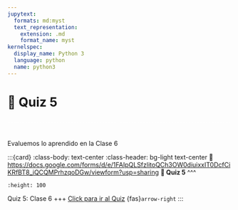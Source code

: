 ```yaml
---
jupytext:
  formats: md:myst
  text_representation:
    extension: .md
    format_name: myst
kernelspec:
  display_name: Python 3
  language: python
  name: python3
---
```


# 🔨 Quiz 5

<div>
    <p style="color:white">---------------------------------------------------------------------------------------------------------------------------------------------</p>
</div>

Evaluemos lo aprendido en la Clase 6

:::{card}
:class-body: text-center
:class-header: bg-light text-center
:link: https://docs.google.com/forms/d/e/1FAIpQLSfzlitoQCh3OW0diuixxIT0DcfCiKRfBT8_iQCQMPrhzqoDGw/viewform?usp=sharing
**💬 Quiz 5**
^^^
```{image} https://upload.wikimedia.org/wikipedia/commons/thumb/c/c2/Google_Forms_logo_%282014-2020%29.svg/1489px-Google_Forms_logo_%282014-2020%29.svg.png
:height: 100
```

Quiz 5: Clase 6
+++
[Click para ir al Quiz](https://docs.google.com/forms/d/e/1FAIpQLSfzlitoQCh3OW0diuixxIT0DcfCiKRfBT8_iQCQMPrhzqoDGw/viewform?usp=sharing) {fas}`arrow-right`
:::